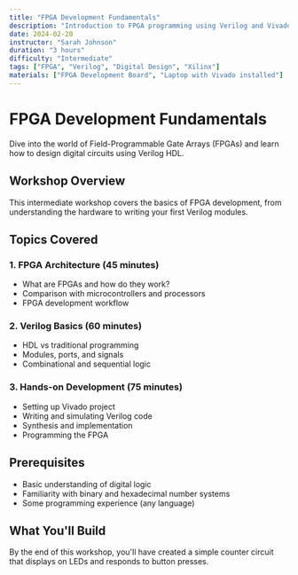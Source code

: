 ```yaml
---
title: "FPGA Development Fundamentals"
description: "Introduction to FPGA programming using Verilog and Vivado"
date: 2024-02-20
instructor: "Sarah Johnson"
duration: "3 hours"
difficulty: "Intermediate"
tags: ["FPGA", "Verilog", "Digital Design", "Xilinx"]
materials: ["FPGA Development Board", "Laptop with Vivado installed"]
---
```


# FPGA Development Fundamentals

Dive into the world of Field-Programmable Gate Arrays (FPGAs) and learn how to design digital circuits using Verilog HDL.

## Workshop Overview

This intermediate workshop covers the basics of FPGA development, from understanding the hardware to writing your first Verilog modules.

## Topics Covered

### 1. FPGA Architecture (45 minutes)
- What are FPGAs and how do they work?
- Comparison with microcontrollers and processors
- FPGA development workflow

### 2. Verilog Basics (60 minutes)
- HDL vs traditional programming
- Modules, ports, and signals
- Combinational and sequential logic

### 3. Hands-on Development (75 minutes)
- Setting up Vivado project
- Writing and simulating Verilog code
- Synthesis and implementation
- Programming the FPGA

## Prerequisites

- Basic understanding of digital logic
- Familiarity with binary and hexadecimal number systems
- Some programming experience (any language)

## What You'll Build

By the end of this workshop, you'll have created a simple counter circuit that displays on LEDs and responds to button presses.
